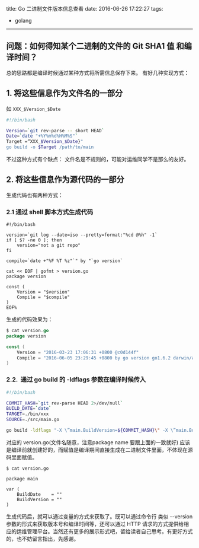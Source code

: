 title: Go 二进制文件版本信息查看 
date: 2016-06-26 17:22:27
tags:
- golang
---


## 问题：如何得知某个二进制的文件的 Git SHA1 值 和编译时间？ 

总的思路都是编译时候通过某种方式将所需信息保存下来。 
有好几种实现方式： 

## 1. 将这些信息作为文件名的一部分 
如 `XXX_$Version_$Date`

```bash 
#!/bin/bash 

Version=`git rev-parse -- short HEAD` 
Date=`date "+%Y%m%d%H%M%S"` 
Target =“XXX_$Version_$Date}" 
go build -o $Target /path/to/main 
``` 

不过这种方式有个缺点： 文件名是不规则的，可能对运维同学不是那么的友好。 

## 2. 将这些信息作为源代码的一部分 

生成代码也有两种方式： 

### 2.1 通过 shell 脚本方式生成代码 

``` 
#!/bin/bash 

version=`git log --date=iso --pretty=format:"%cd @%h" -1` 
if [ $? -ne 0 ]; then 
    version="not a git repo" 
fi 

compile=`date +"%F %T %z"`" by "`go version` 

cat << EOF | gofmt > version.go 
package version 

const ( 
    Version = "$version" 
    Compile = "$compile" 
) 
EOF% 
``` 
生成的代码效果为： 

```go 
$ cat version.go 
package version 

const ( 
    Version = "2016-03-23 17:06:31 +0800 @c0d144f" 
    Compile = "2016-06-05 23:29:45 +0800 by go version go1.6.2 darwin/amd64" 
) 
``` 

### 2.2.  通过 go build 的 -ldflags 参数在编译时候传入 

```bash 
#!/bin/bash

COMMIT_HASH=`git rev-parse HEAD 2>/dev/null` 
BUILD_DATE=`date` 
TARGET=./bin/xxx 
SOURCE=./src/main.go 

go build -ldflags "-X \”main.BuildVersion=${COMMIT_HASH}\" -X \”main.BuildDate=${BUILD_DATE}\"" -o ${TARGET} ${SOURCE} 
``` 
对应的 version.go(文件名随意，注意package name 要跟上面的一致就好) 应该是编译前就创建好的，而赋值是编译期间直接生成在二进制文件里面，不体现在源码里面赋值。 

``` 
$ cat version.go 

package main 

var ( 
    BuildDate    = "" 
    BuildVersion = "" 
) 
``` 

生成代码后，就可以通过变量的方式来获取了。既可以通过命令行 类似 --version 参数的形式来获取版本号和编译时间等，还可以通过 HTTP 请求的方式提供给相应的运维管理平台。当然还有更多的展示形式吧，留给读者自己思考。有更好方式的，也不妨留言指出，先感谢。

